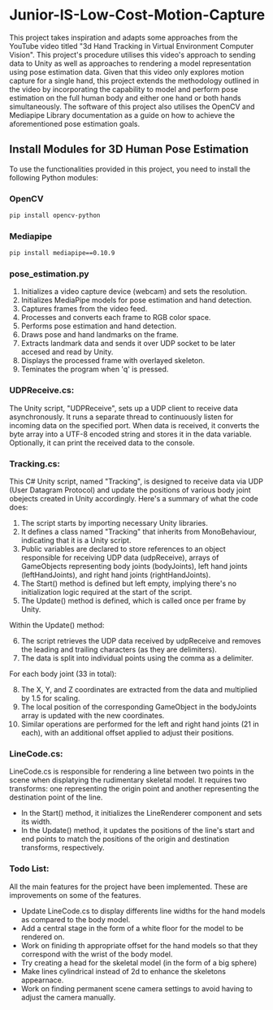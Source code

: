 # Junior-IS-Low-Cost-Motion-Capture

This project takes inspiration and adapts some approaches from the YouTube video titled "3d Hand Tracking in Virtual Environment Computer Vision". This project's procedure utilises this video's approach to sending data to Unity as well as approaches to rendering a model representation using pose estimation data. Given that this video only explores motion capture for a single hand, this project extends the methodology outlined in the video by incorporating the capability to model and perform pose estimation on the full human body and either one hand or both hands simultaneously. The software of this project also utilises the OpenCV and Mediapipe Library documentation as a guide on how to achieve the aforementioned pose estimation goals.

## Install Modules for 3D Human Pose Estimation

To use the functionalities provided in this project, you need to install the following Python modules:

### OpenCV
```bash
pip install opencv-python
```

### Mediapipe
```bash
pip install mediapipe==0.10.9
```
### pose_estimation.py
1. Initializes a video capture device (webcam) and sets the resolution.
2. Initializes MediaPipe models for pose estimation and hand detection.
3. Captures frames from the video feed.
4. Processes and converts each frame to RGB color space.
5. Performs pose estimation and hand detection.
6. Draws pose and hand landmarks on the frame.
7. Extracts landmark data and sends it over UDP socket to be later accesed and read by Unity.
8. Displays the processed frame with overlayed skeleton.
9. Teminates the program when 'q' is pressed.

### UDPReceive.cs:
The Unity script, "UDPReceive", sets up a UDP client to receive data asynchronously. It runs a separate thread to continuously listen for incoming data on the specified port. When data is received, it converts the byte array into a UTF-8 encoded string and stores it in the data variable. Optionally, it can print the received data to the console.

### Tracking.cs:
This C# Unity script, named "Tracking", is designed to receive data via UDP (User Datagram Protocol) and update the positions of various body joint obejects created in Unity accordingly. Here's a summary of what the code does:

1. The script starts by importing necessary Unity libraries.
2. It defines a class named "Tracking" that inherits from MonoBehaviour, indicating that it is a Unity script.
3. Public variables are declared to store references to an object responsible for receiving UDP data (udpReceive), arrays of GameObjects representing body joints (bodyJoints), left hand joints (leftHandJoints), and right hand joints (rightHandJoints).
4. The Start() method is defined but left empty, implying there's no initialization logic required at the start of the script.
5. The Update() method is defined, which is called once per frame by Unity.

Within the Update() method:

6. The script retrieves the UDP data received by udpReceive and removes the leading and trailing characters (as they are delimiters).
8. The data is split into individual points using the comma as a delimiter.

For each body joint (33 in total):

8. The X, Y, and Z coordinates are extracted from the data and multiplied by 1.5 for scaling.
9. The local position of the corresponding GameObject in the bodyJoints array is updated with the new coordinates.
10. Similar operations are performed for the left and right hand joints (21 in each), with an additional offset applied to adjust their positions.


### LineCode.cs:
LineCode.cs is responsible for rendering a line between two points in the scene when displatying the rudimentary skeletal model. It requires two transforms: one representing the origin point and another representing the destination point of the line.

- In the Start() method, it initializes the LineRenderer component and sets its width.
- In the Update() method, it updates the positions of the line's start and end points to match the positions of the origin and destination transforms, respectively.


### Todo List:
All the main features for the project have been implemented. These are improvements on some of the features.
- Update LineCode.cs to display differents line widths for the hand models as compared to the body model.
- Add a central stage in the form of a white floor for the model to be rendered on.
- Work on finiding th appropriate offset for the hand models so that they correspond with the wrist of the body model.
- Try creating a head for the skeletal model (in the form of a big sphere)
- Make lines cylindrical instead of 2d to enhance the skeletons appearnace.
- Work on finding permanent scene camera settings to avoid having to adjust the camera manually.
